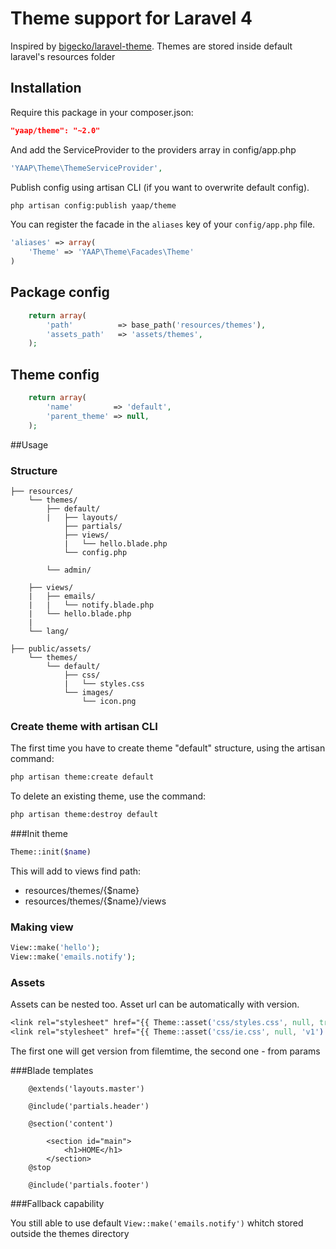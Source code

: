 # Theme support for Laravel 4

Inspired by [bigecko/laravel-theme](https://github.com/harryxu/laravel-theme).
Themes are stored inside default laravel's resources folder

## Installation
Require this package in your composer.json:

~~~json
"yaap/theme": "~2.0"
~~~

And add the ServiceProvider to the providers array in config/app.php

~~~php
'YAAP\Theme\ThemeServiceProvider',
~~~

Publish config using artisan CLI (if you want to overwrite default config).

~~~bash
php artisan config:publish yaap/theme
~~~

You can register the facade in the `aliases` key of your `config/app.php` file.

~~~php
'aliases' => array(
    'Theme' => 'YAAP\Theme\Facades\Theme'
)
~~~


## Package config

~~~php
	return array(
        'path'          => base_path('resources/themes'),
        'assets_path'   => 'assets/themes',
    );
~~~


## Theme config

~~~php
	return array(
        'name'         => 'default',
        'parent_theme' => null,
    );
~~~



##Usage

### Structure

```
├── resources/
    └── themes/
        ├── default/
        |   ├── layouts/
            ├── partials/
            ├── views/
	        |   └── hello.blade.php
	        └── config.php

        └── admin/

    ├── views/
    |   ├── emails/
    |   |   └── notify.blade.php
    |   └── hello.blade.php
    |
    └── lang/

├── public/assets/
    └── themes/
		└── default/
			├── css/
			|	└── styles.css
			└──	images/
                └── icon.png
```

### Create theme with artisan CLI

The first time you have to create theme "default" structure, using the artisan command:

~~~bash
php artisan theme:create default
~~~

To delete an existing theme, use the command:

~~~bash
php artisan theme:destroy default
~~~

###Init theme

~~~php
Theme::init($name)
~~~

This will add to views find path:
* resources/themes/{$name}
* resources/themes/{$name}/views

### Making view

~~~php
View::make('hello');
View::make('emails.notify');
~~~

### Assets
Assets can be nested too.
Asset url can be automatically with version.

~~~css
<link rel="stylesheet" href="{{ Theme::asset('css/styles.css', null, true) }}"/>
<link rel="stylesheet" href="{{ Theme::asset('css/ie.css', null, 'v1') }}"/>
~~~

The first one will get version from filemtime, the second one - from params


###Blade templates

```
	@extends('layouts.master')

	@include('partials.header')

	@section('content')

	    <section id="main">
	        <h1>HOME</h1>
	    </section>
	@stop

	@include('partials.footer')

```

###Fallback capability

You still able to use default `View::make('emails.notify')` whitch stored outside the themes directory
